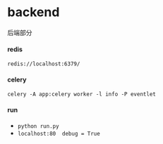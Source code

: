 # backend
后端部分

#### redis
`redis://localhost:6379/`

#### celery
`celery -A app:celery worker -l info -P eventlet`

#### run
- `python run.py`
- `localhost:80  debug = True`
